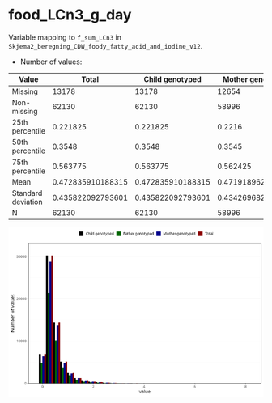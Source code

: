 # food_LCn3_g_day
Variable mapping to `f_sum_LCn3` in `Skjema2_beregning_CDW_foody_fatty_acid_and_iodine_v12`.
- Number of values:

| Value | Total | Child genotyped | Mother genotyped | Father genotyped |
| ----- | ----- | --------------- | ---------------- | ---------------- |
| Missing | 13178 | 13178 | 12654 | 6217 |
| Non-missing | 62130 | 62130 | 58996 | 43867 |
| 25th percentile | 0.221825 | 0.221825 | 0.2216 | 0.22265 |
| 50th percentile | 0.3548 | 0.3548 | 0.3545 | 0.3554 |
| 75th percentile | 0.563775 | 0.563775 | 0.562425 | 0.56065 |
| Mean | 0.472835910188315 | 0.472835910188315 | 0.471918962302529 | 0.469427713315248 |
| Standard deviation | 0.435822092793601 | 0.435822092793601 | 0.434269682729162 | 0.427727109644222 |
| N | 62130 | 62130 | 58996 | 43867 |



![](food_LCn3_g_day_n.png)



